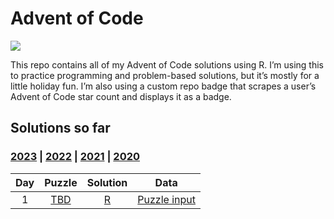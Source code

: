 
<!-- README.md is generated from README.Rmd. Please edit that file -->

# Advent of Code

<!-- badges: start -->

![](https://img.shields.io/badge/2023%20star%20count-jrwinget-green.svg)
<!-- badges: end -->

This repo contains all of my Advent of Code solutions using R. I’m using
this to practice programming and problem-based solutions, but it’s
mostly for a little holiday fun. I’m also using a custom repo badge that
scrapes a user’s Advent of Code star count and displays it as a badge.

## Solutions so far

### [2023](R/2023) \| [2022](R/2022) \| [2021](R/2021) \| [2020](R/2020)

| Day |                   Puzzle                   |      Solution       |                Data                 |
|:---:|:------------------------------------------:|:-------------------:|:-----------------------------------:|
|  1  | [TBD](https://adventofcode.com/2023/day/1) | [R](R/2023/day01.R) | [Puzzle input](data/2023/day01.txt) |
